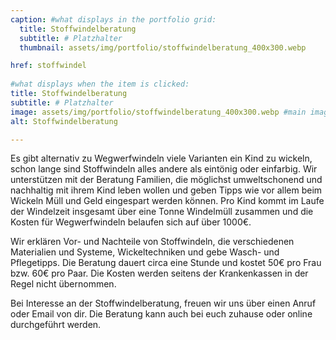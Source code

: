 ```yaml
---
caption: #what displays in the portfolio grid:
  title: Stoffwindelberatung
  subtitle: # Platzhalter
  thumbnail: assets/img/portfolio/stoffwindelberatung_400x300.webp

href: stoffwindel
  
#what displays when the item is clicked:
title: Stoffwindelberatung
subtitle: # Platzhalter
image: assets/img/portfolio/stoffwindelberatung_400x300.webp #main image, can be a link or a file in assets/img/portfolio
alt: Stoffwindelberatung

---
```


Es gibt alternativ zu Wegwerfwindeln viele Varianten ein Kind zu wickeln, schon lange sind Stoffwindeln alles andere als eintönig oder einfarbig. Wir unterstützen mit der Beratung Familien, die möglichst umweltschonend und nachhaltig mit ihrem Kind leben wollen und geben Tipps wie vor allem beim Wickeln Müll und Geld eingespart werden können. Pro Kind kommt im Laufe der Windelzeit insgesamt über eine Tonne Windelmüll zusammen und die Kosten für Wegwerfwindeln belaufen sich auf über 1000€. 

Wir erklären Vor- und Nachteile von Stoffwindeln, die verschiedenen Materialien und Systeme, Wickeltechniken und gebe Wasch- und Pflegetipps. Die Beratung dauert circa eine Stunde und kostet 50€ pro Frau bzw. 60€ pro Paar. Die Kosten werden seitens der Krankenkassen in der Regel nicht übernommen. 

Bei Interesse an der Stoffwindelberatung, freuen wir uns über einen Anruf oder Email von dir. Die Beratung kann auch bei euch zuhause oder online durchgeführt werden.